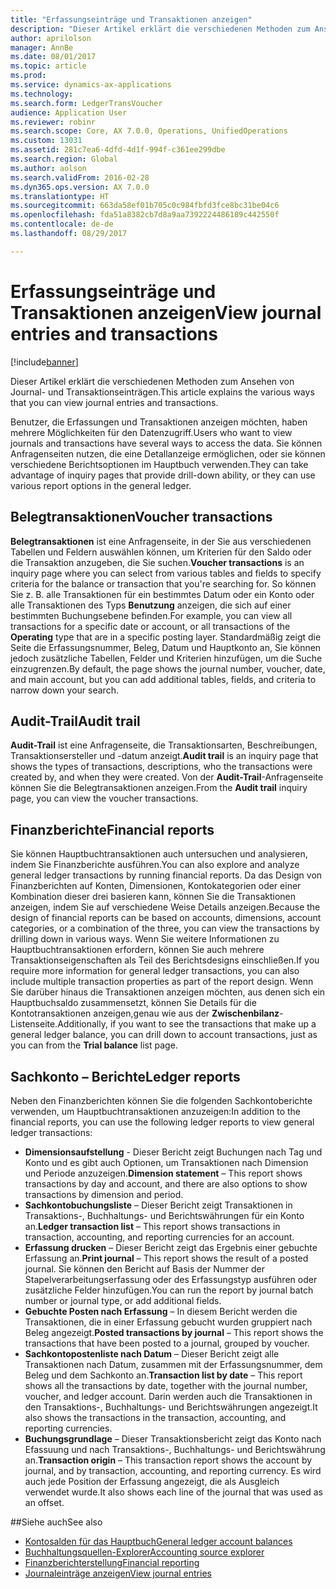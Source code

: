```yaml
---
title: "Erfassungseinträge und Transaktionen anzeigen"
description: "Dieser Artikel erklärt die verschiedenen Methoden zum Ansehen von Journal- und Transaktionseinträgen."
author: aprilolson
manager: AnnBe
ms.date: 08/01/2017
ms.topic: article
ms.prod: 
ms.service: dynamics-ax-applications
ms.technology: 
ms.search.form: LedgerTransVoucher
audience: Application User
ms.reviewer: robinr
ms.search.scope: Core, AX 7.0.0, Operations, UnifiedOperations
ms.custom: 13031
ms.assetid: 281c7ea6-4dfd-4d1f-994f-c361ee299dbe
ms.search.region: Global
ms.author: aolson
ms.search.validFrom: 2016-02-28
ms.dyn365.ops.version: AX 7.0.0
ms.translationtype: HT
ms.sourcegitcommit: 663da58ef01b705c0c984fbfd3fce8bc31be04c6
ms.openlocfilehash: fda51a8382cb7d8a9aa7392224486189c442550f
ms.contentlocale: de-de
ms.lasthandoff: 08/29/2017

---
```


# <a name="view-journal-entries-and-transactions"></a><span data-ttu-id="1425f-103">Erfassungseinträge und Transaktionen anzeigen</span><span class="sxs-lookup"><span data-stu-id="1425f-103">View journal entries and transactions</span></span>

[!include[banner](../includes/banner.md)]


<span data-ttu-id="1425f-104">Dieser Artikel erklärt die verschiedenen Methoden zum Ansehen von Journal- und Transaktionseinträgen.</span><span class="sxs-lookup"><span data-stu-id="1425f-104">This article explains the various ways that you can view journal entries and transactions.</span></span> 

<span data-ttu-id="1425f-105">Benutzer, die Erfassungen und Transaktionen anzeigen möchten, haben mehrere Möglichkeiten für den Datenzugriff.</span><span class="sxs-lookup"><span data-stu-id="1425f-105">Users who want to view journals and transactions have several ways to access the data.</span></span> <span data-ttu-id="1425f-106">Sie können Anfragenseiten nutzen, die eine Detallanzeige ermöglichen, oder sie können verschiedene Berichtsoptionen im Hauptbuch verwenden.</span><span class="sxs-lookup"><span data-stu-id="1425f-106">They can take advantage of inquiry pages that provide drill-down ability, or they can use various report options in the general ledger.</span></span>

## <a name="voucher-transactions"></a><span data-ttu-id="1425f-107">Belegtransaktionen</span><span class="sxs-lookup"><span data-stu-id="1425f-107">Voucher transactions</span></span>
<span data-ttu-id="1425f-108">**Belegtransaktionen** ist eine Anfragenseite, in der Sie aus verschiedenen Tabellen und Feldern auswählen können, um Kriterien für den Saldo oder die Transaktion anzugeben, die Sie suchen.</span><span class="sxs-lookup"><span data-stu-id="1425f-108">**Voucher transactions** is an inquiry page where you can select from various tables and fields to specify criteria for the balance or transaction that you're searching for.</span></span> <span data-ttu-id="1425f-109">So können Sie z. B. alle Transaktionen für ein bestimmtes Datum oder ein Konto oder alle Transaktionen des Typs **Benutzung** anzeigen, die sich auf einer bestimmten Buchungsebene befinden.</span><span class="sxs-lookup"><span data-stu-id="1425f-109">For example, you can view all transactions for a specific date or account, or all transactions of the **Operating** type that are in a specific posting layer.</span></span> <span data-ttu-id="1425f-110">Standardmäßig zeigt die Seite die Erfassungsnummer, Beleg, Datum und Hauptkonto an, Sie können jedoch zusätzliche Tabellen, Felder und Kriterien hinzufügen, um die Suche einzugrenzen.</span><span class="sxs-lookup"><span data-stu-id="1425f-110">By default, the page shows the journal number, voucher, date, and main account, but you can add additional tables, fields, and criteria to narrow down your search.</span></span>

## <a name="audit-trail"></a><span data-ttu-id="1425f-111">Audit-Trail</span><span class="sxs-lookup"><span data-stu-id="1425f-111">Audit trail</span></span>
<span data-ttu-id="1425f-112">**Audit-Trail** ist eine Anfragenseite, die Transaktionsarten, Beschreibungen, Transaktionsersteller und -datum anzeigt.</span><span class="sxs-lookup"><span data-stu-id="1425f-112">**Audit trail** is an inquiry page that shows the types of transactions, descriptions, who the transactions were created by, and when they were created.</span></span> <span data-ttu-id="1425f-113">Von der **Audit-Trail**-Anfragenseite können Sie die Belegtransaktionen anzeigen.</span><span class="sxs-lookup"><span data-stu-id="1425f-113">From the **Audit trail** inquiry page, you can view the voucher transactions.</span></span>

## <a name="financial-reports"></a><span data-ttu-id="1425f-114">Finanzberichte</span><span class="sxs-lookup"><span data-stu-id="1425f-114">Financial reports</span></span>
<span data-ttu-id="1425f-115">Sie können Hauptbuchtransaktionen auch untersuchen und analysieren, indem Sie Finanzberichte ausführen.</span><span class="sxs-lookup"><span data-stu-id="1425f-115">You can also explore and analyze general ledger transactions by running financial reports.</span></span> <span data-ttu-id="1425f-116">Da das Design von Finanzberichten auf Konten, Dimensionen, Kontokategorien oder einer Kombination dieser drei basieren kann, können Sie die Transaktionen anzeigen, indem Sie auf verschiedene Weise Details anzeigen.</span><span class="sxs-lookup"><span data-stu-id="1425f-116">Because the design of financial reports can be based on accounts, dimensions, account categories, or a combination of the three, you can view the transactions by drilling down in various ways.</span></span> <span data-ttu-id="1425f-117">Wenn Sie weitere Informationen zu Hauptbuchtransaktionen erfordern, können Sie auch mehrere Transaktionseigenschaften als Teil des Berichtsdesigns einschließen.</span><span class="sxs-lookup"><span data-stu-id="1425f-117">If you require more information for general ledger transactions, you can also include multiple transaction properties as part of the report design.</span></span> <span data-ttu-id="1425f-118">Wenn Sie darüber hinaus die Transaktionen anzeigen möchten, aus denen sich ein Hauptbuchsaldo zusammensetzt, können Sie Details für die Kontotransaktionen anzeigen,genau wie aus der **Zwischenbilanz**-Listenseite.</span><span class="sxs-lookup"><span data-stu-id="1425f-118">Additionally, if you want to see the transactions that make up a general ledger balance, you can drill down to account transactions, just as you can from the **Trial balance** list page.</span></span>

## <a name="ledger-reports"></a><span data-ttu-id="1425f-119">Sachkonto – Berichte</span><span class="sxs-lookup"><span data-stu-id="1425f-119">Ledger reports</span></span>
<span data-ttu-id="1425f-120">Neben den Finanzberichten können Sie die folgenden Sachkontoberichte verwenden, um Hauptbuchtransaktionen anzuzeigen:</span><span class="sxs-lookup"><span data-stu-id="1425f-120">In addition to the financial reports, you can use the following ledger reports to view general ledger transactions:</span></span>

-   <span data-ttu-id="1425f-121">**Dimensionsaufstellung** - Dieser Bericht zeigt Buchungen nach Tag und Konto und es gibt auch Optionen, um Transaktionen nach Dimension und Periode anzuzeigen.</span><span class="sxs-lookup"><span data-stu-id="1425f-121">**Dimension statement** – This report shows transactions by day and account, and there are also options to show transactions by dimension and period.</span></span>
-   <span data-ttu-id="1425f-122">**Sachkontobuchungsliste** – Dieser Bericht zeigt Transaktionen in Transaktions-, Buchhaltungs- und Berichtswährungen für ein Konto an.</span><span class="sxs-lookup"><span data-stu-id="1425f-122">**Ledger transaction list** – This report shows transactions in transaction, accounting, and reporting currencies for an account.</span></span>
-   <span data-ttu-id="1425f-123">**Erfassung drucken** – Dieser Bericht zeigt das Ergebnis einer gebuchte Erfassung an.</span><span class="sxs-lookup"><span data-stu-id="1425f-123">**Print journal** – This report shows the result of a posted journal.</span></span> <span data-ttu-id="1425f-124">Sie können den Bericht auf Basis der Nummer der Stapelverarbeitungserfassung oder des Erfassungstyp ausführen oder zusätzliche Felder hinzufügen.</span><span class="sxs-lookup"><span data-stu-id="1425f-124">You can run the report by journal batch number or journal type, or add additional fields.</span></span>
-   <span data-ttu-id="1425f-125">**Gebuchte Posten nach Erfassung** – In diesem Bericht werden die Transaktionen, die in einer Erfassung gebucht wurden gruppiert nach Beleg angezeigt.</span><span class="sxs-lookup"><span data-stu-id="1425f-125">**Posted transactions by journal** – This report shows the transactions that have been posted to a journal, grouped by voucher.</span></span>
-   <span data-ttu-id="1425f-126">**Sachkontopostenliste nach Datum** – Dieser Bericht zeigt alle Transaktionen nach Datum, zusammen mit der Erfassungsnummer, dem Beleg und dem Sachkonto an.</span><span class="sxs-lookup"><span data-stu-id="1425f-126">**Transaction list by date** – This report shows all the transactions by date, together with the journal number, voucher, and ledger account.</span></span> <span data-ttu-id="1425f-127">Darin werden auch die Transaktionen in den Transaktions-, Buchhaltungs- und Berichtswährungen angezeigt.</span><span class="sxs-lookup"><span data-stu-id="1425f-127">It also shows the transactions in the transaction, accounting, and reporting currencies.</span></span>
-   <span data-ttu-id="1425f-128">**Buchungsgrundlage** – Dieser Transaktionsbericht zeigt das Konto nach Efassuung und nach Transaktions-, Buchhaltungs- und Berichtswährung an.</span><span class="sxs-lookup"><span data-stu-id="1425f-128">**Transaction origin** – This transaction report shows the account by journal, and by transaction, accounting, and reporting currency.</span></span> <span data-ttu-id="1425f-129">Es wird auch jede Position der Erfassung angezeigt, die als Ausgleich verwendet wurde.</span><span class="sxs-lookup"><span data-stu-id="1425f-129">It also shows each line of the journal that was used as an offset.</span></span>


##<a name="see-also"></a><span data-ttu-id="1425f-130">Siehe auch</span><span class="sxs-lookup"><span data-stu-id="1425f-130">See also</span></span>
- [<span data-ttu-id="1425f-131">Kontosalden für das Hauptbuch</span><span class="sxs-lookup"><span data-stu-id="1425f-131">General ledger account balances</span></span>](general-ledger-account-balances.md) 
- [<span data-ttu-id="1425f-132">Buchhaltungsquellen-Explorer</span><span class="sxs-lookup"><span data-stu-id="1425f-132">Accounting source explorer</span></span>](..\accounts-payable\accounting-source-explorer.md)
- [<span data-ttu-id="1425f-133">Finanzberichterstellung</span><span class="sxs-lookup"><span data-stu-id="1425f-133">Financial reporting</span></span>](financial-reporting-getting-started.md)
- [<span data-ttu-id="1425f-134">Journaleinträge anzeigen</span><span class="sxs-lookup"><span data-stu-id="1425f-134">View journal entries</span></span>](tasks/view-journal-entries-or-transactions.md)





